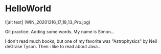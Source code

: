 # HelloWorld

![alt text] (WIN_20201216_17_19_13_Pro.jpg)

Git practice. Adding some words.
My name is Simon...

I don't read much books, but one of my favorite was "Astrophysics" by Neil deGrase Tyson.
Then i like to read about Java..
